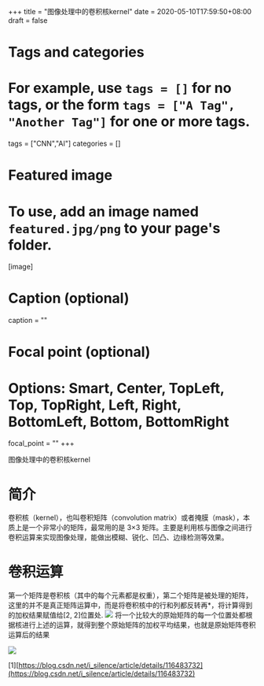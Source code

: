 +++
title = "图像处理中的卷积核kernel"
date = 2020-05-10T17:59:50+08:00
draft = false

# Tags and categories
# For example, use `tags = []` for no tags, or the form `tags = ["A Tag", "Another Tag"]` for one or more tags.
tags = ["CNN","AI"]
categories = []

# Featured image
# To use, add an image named `featured.jpg/png` to your page's folder. 
[image]
  # Caption (optional)
  caption = ""

  # Focal point (optional)
  # Options: Smart, Center, TopLeft, Top, TopRight, Left, Right, BottomLeft, Bottom, BottomRight
  focal_point = ""
+++


图像处理中的卷积核kernel


# 简介

卷积核（kernel），也叫卷积矩阵（convolution matrix）或者掩膜（mask），本质上是一个非常小的矩阵，最常用的是 3×3 矩阵。主要是利用核与图像之间进行卷积运算来实现图像处理，能做出模糊、锐化、凹凸、边缘检测等效果。


# 卷积运算

第一个矩阵是卷积核（其中的每个元素都是权重），第二个矩阵是被处理的矩阵，这里的并不是真正矩阵运算中，而是将卷积核中的行和列都反转再*，将计算得到的加权结果赋值给[2, 2]位置处.
![](/img/post/cnn-matrix-trans.png)
将一个比较大的原始矩阵的每一个位置处都根据核进行上述的运算，就得到整个原始矩阵的加权平均结果，也就是原始矩阵卷积运算后的结果

![](/img/post/cnn-kernel.png)



[1][https://blog.csdn.net/i_silence/article/details/116483732](https://blog.csdn.net/i_silence/article/details/116483732)

